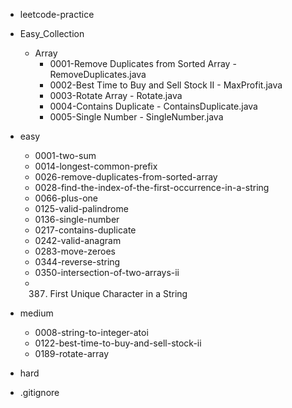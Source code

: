 - leetcode-practice
- Easy_Collection
    - Array
        - 0001-Remove Duplicates from Sorted Array  - RemoveDuplicates.java
        - 0002-Best Time to Buy and Sell Stock II   - MaxProfit.java
        - 0003-Rotate Array                         - Rotate.java
        - 0004-Contains Duplicate                   - ContainsDuplicate.java
        - 0005-Single Number                        - SingleNumber.java
- easy
  - 0001-two-sum
  - 0014-longest-common-prefix
  - 0026-remove-duplicates-from-sorted-array
  - 0028-find-the-index-of-the-first-occurrence-in-a-string
  - 0066-plus-one
  - 0125-valid-palindrome
  - 0136-single-number
  - 0217-contains-duplicate
  - 0242-valid-anagram
  - 0283-move-zeroes
  - 0344-reverse-string
  - 0350-intersection-of-two-arrays-ii
  - 0387. First Unique Character in a String
        
- medium
    - 0008-string-to-integer-atoi    
    - 0122-best-time-to-buy-and-sell-stock-ii
    - 0189-rotate-array
- hard
- .gitignore
